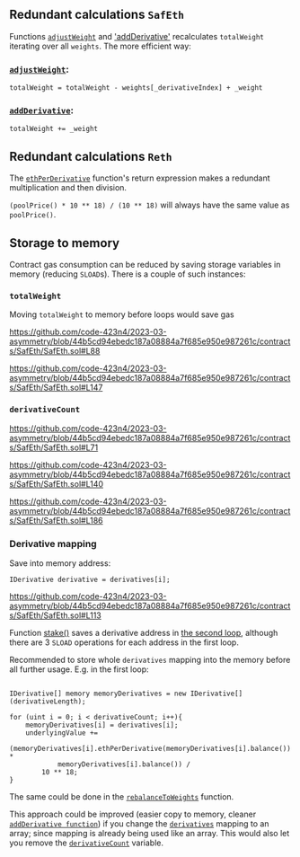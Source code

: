 ## Redundant calculations `SafEth`

Functions [`adjustWeight`](https://github.com/code-423n4/2023-03-asymmetry/blob/44b5cd94ebedc187a08884a7f685e950e987261c/contracts/SafEth/SafEth.sol#L165) and ['addDerivative'](https://github.com/code-423n4/2023-03-asymmetry/blob/44b5cd94ebedc187a08884a7f685e950e987261c/contracts/SafEth/SafEth.sol#L182) recalculates `totalWeight` iterating over all `weights`.
The more efficient way:
  ### [`adjustWeight`](https://github.com/code-423n4/2023-03-asymmetry/blob/44b5cd94ebedc187a08884a7f685e950e987261c/contracts/SafEth/SafEth.sol#L165):
`totalWeight = totalWeight - weights[_derivativeIndex] + _weight` 
  ### [`addDerivative`](https://github.com/code-423n4/2023-03-asymmetry/blob/44b5cd94ebedc187a08884a7f685e950e987261c/contracts/SafEth/SafEth.sol#L182):
`totalWeight += _weight`

## Redundant calculations `Reth`

The [`ethPerDerivative`](https://github.com/code-423n4/2023-03-asymmetry/blob/44b5cd94ebedc187a08884a7f685e950e987261c/contracts/SafEth/derivatives/Reth.sol#L215) function's return expression makes a redundant multiplication and then division.

`(poolPrice() * 10 ** 18) / (10 ** 18)` will always have the same value as `poolPrice()`. 
## Storage to memory

Contract gas consumption can be reduced by saving storage variables in memory (reducing `SLOAD`s).
There is a couple of such instances:

 ### `totalWeight`

Moving `totalWeight` to memory before loops would save gas

https://github.com/code-423n4/2023-03-asymmetry/blob/44b5cd94ebedc187a08884a7f685e950e987261c/contracts/SafEth/SafEth.sol#L88

https://github.com/code-423n4/2023-03-asymmetry/blob/44b5cd94ebedc187a08884a7f685e950e987261c/contracts/SafEth/SafEth.sol#L147

### `derivativeCount`

https://github.com/code-423n4/2023-03-asymmetry/blob/44b5cd94ebedc187a08884a7f685e950e987261c/contracts/SafEth/SafEth.sol#L71

https://github.com/code-423n4/2023-03-asymmetry/blob/44b5cd94ebedc187a08884a7f685e950e987261c/contracts/SafEth/SafEth.sol#L140

https://github.com/code-423n4/2023-03-asymmetry/blob/44b5cd94ebedc187a08884a7f685e950e987261c/contracts/SafEth/SafEth.sol#L186

### Derivative mapping

Save into memory address:
```Solidity
IDerivative derivative = derivatives[i];
```
https://github.com/code-423n4/2023-03-asymmetry/blob/44b5cd94ebedc187a08884a7f685e950e987261c/contracts/SafEth/SafEth.sol#L113

Function [stake()](https://github.com/code-423n4/2023-03-asymmetry/blob/44b5cd94ebedc187a08884a7f685e950e987261c/contracts/SafEth/SafEth.sol#L63) saves a derivative address in [the second loop](https://github.com/code-423n4/2023-03-asymmetry/blob/44b5cd94ebedc187a08884a7f685e950e987261c/contracts/SafEth/SafEth.sol#L86), although there are 3 `SLOAD` operations for each address in the first loop.

Recommended to store whole `derivatives` mapping into the memory before all further usage. E.g. in the first loop:
```Solidity

IDerivative[] memory memoryDerivatives = new IDerivative[](derivativeLength); 

for (uint i = 0; i < derivativeCount; i++){
    memoryDerivatives[i] = derivatives[i];
    underlyingValue +=
        (memoryDerivatives[i].ethPerDerivative(memoryDerivatives[i].balance()) *
            memoryDerivatives[i].balance()) /
        10 ** 18;
}
```

The same could be done in the [`rebalanceToWeights`](https://github.com/code-423n4/2023-03-asymmetry/blob/44b5cd94ebedc187a08884a7f685e950e987261c/contracts/SafEth/SafEth.sol#L138) function.

This approach could be improved (easier copy to memory, cleaner [`addDerivative function`](https://github.com/code-423n4/2023-03-asymmetry/blob/44b5cd94ebedc187a08884a7f685e950e987261c/contracts/SafEth/SafEth.sol#L182)) if you change the [`derivatives`](https://github.com/code-423n4/2023-03-asymmetry/blob/44b5cd94ebedc187a08884a7f685e950e987261c/contracts/SafEth/SafEthStorage.sol#L22) mapping to an array; since mapping is already being used like an array.
This would also let you remove the [`derivativeCount`](https://github.com/code-423n4/2023-03-asymmetry/blob/44b5cd94ebedc187a08884a7f685e950e987261c/contracts/SafEth/SafEthStorage.sol#L18) variable.
